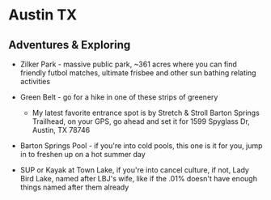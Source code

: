 # Austin TX

## Adventures & Exploring

* Zilker Park - massive public park, ~361 acres where you can find friendly futbol matches, ultimate frisbee and other sun bathing relating activities

* Green Belt - go for a hike in one of these strips of greenery
  * My latest favorite entrance spot is by Stretch & Stroll Barton Springs Trailhead, on your GPS, go ahead and set it for 1599 Spyglass Dr, Austin, TX 78746

* Barton Springs Pool - if you're into cold pools, this one is it for you, jump in to freshen up on a hot summer day

* SUP or Kayak at Town Lake, if you're into cancel culture, if not, Lady Bird Lake, named after LBJ's wife, like if the .01% doesn't have enough things named after them already
